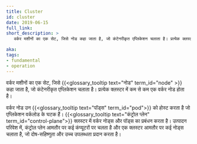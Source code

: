 ```yaml
---
title: Cluster
id: cluster
date: 2019-06-15
full_link: 
short_description: >
   वर्कर मशीनों का एक सेट, जिसे नोड कहा जाता है, जो कंटेनरीकृत एप्लिकेशन चलाता है। प्रत्येक क्लस्टर में कम से कम एक वर्कर नोड होता है।

aka: 
tags:
- fundamental
- operation
---
```

  वर्कर मशीनों का एक सेट, जिसे {{<glossary_tooltip text="नोड" term_id="node" >}} कहा जाता है, जो कंटेनरीकृत एप्लिकेशन चलाता है। प्रत्येक क्लस्टर में कम से कम एक वर्कर नोड होता है।

<!--more-->
वर्कर नोड उन {{<glossary_tooltip text="पॉड्स" term_id="pod">}} को होस्ट करता है जो एप्लिकेशन वर्कलोड के घटक हैं। {{<glossary_tooltip text="कंट्रोल प्लेन" term_id="control-plane">}} क्लस्टर में वर्कर नोड्स और पॉड्स का प्रबंधन करता है। उत्पादन परिवेश में, कंट्रोल प्लेन आमतौर पर कई कंप्यूटरों पर चलता है और एक क्लस्टर आमतौर पर कई नोड्स चलाता है, जो दोष-सहिष्णुता और उच्च उपलब्धता प्रदान करता है।